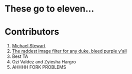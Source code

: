 # These go to eleven...

# Contributors
1. [Michael Stewart](https://hcientist.com)
1. [The raddest image filter for any duke, bleed purple y'all](https://madi.fi)
1. Best TA
1. Ozi Valdez and Zyiesha Hargro
1. AHHHH FORK PROBLEMS
